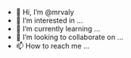 - 👋 Hi, I’m @mrvaly
- 👀 I’m interested in ...
- 🌱 I’m currently learning ...
- 💞️ I’m looking to collaborate on ...
- 📫 How to reach me ...

<!---
mrvaly/mrvaly is a ✨ special ✨ repository because its `README.md` (this file) appears on your GitHub profile.
You can click the Preview link to take a look at your changes.
--->
